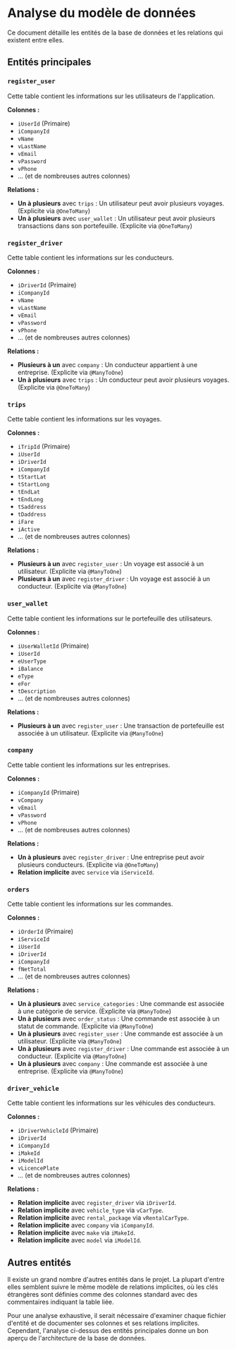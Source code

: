 # Analyse du modèle de données

Ce document détaille les entités de la base de données et les relations qui existent entre elles.

## Entités principales

### `register_user`

Cette table contient les informations sur les utilisateurs de l'application.

**Colonnes :**

- `iUserId` (Primaire)
- `iCompanyId`
- `vName`
- `vLastName`
- `vEmail`
- `vPassword`
- `vPhone`
- ... (et de nombreuses autres colonnes)

**Relations :**

- **Un à plusieurs** avec `trips` : Un utilisateur peut avoir plusieurs voyages. (Explicite via `@OneToMany`)
- **Un à plusieurs** avec `user_wallet` : Un utilisateur peut avoir plusieurs transactions dans son portefeuille. (Explicite via `@OneToMany`)

### `register_driver`

Cette table contient les informations sur les conducteurs.

**Colonnes :**

- `iDriverId` (Primaire)
- `iCompanyId`
- `vName`
- `vLastName`
- `vEmail`
- `vPassword`
- `vPhone`
- ... (et de nombreuses autres colonnes)

**Relations :**

- **Plusieurs à un** avec `company` : Un conducteur appartient à une entreprise. (Explicite via `@ManyToOne`)
- **Un à plusieurs** avec `trips` : Un conducteur peut avoir plusieurs voyages. (Explicite via `@OneToMany`)

### `trips`

Cette table contient les informations sur les voyages.

**Colonnes :**

- `iTripId` (Primaire)
- `iUserId`
- `iDriverId`
- `iCompanyId`
- `tStartLat`
- `tStartLong`
- `tEndLat`
- `tEndLong`
- `tSaddress`
- `tDaddress`
- `iFare`
- `iActive`
- ... (et de nombreuses autres colonnes)

**Relations :**

- **Plusieurs à un** avec `register_user` : Un voyage est associé à un utilisateur. (Explicite via `@ManyToOne`)
- **Plusieurs à un** avec `register_driver` : Un voyage est associé à un conducteur. (Explicite via `@ManyToOne`)

### `user_wallet`

Cette table contient les informations sur le portefeuille des utilisateurs.

**Colonnes :**

- `iUserWalletId` (Primaire)
- `iUserId`
- `eUserType`
- `iBalance`
- `eType`
- `eFor`
- `tDescription`
- ... (et de nombreuses autres colonnes)

**Relations :**

- **Plusieurs à un** avec `register_user` : Une transaction de portefeuille est associée à un utilisateur. (Explicite via `@ManyToOne`)

### `company`

Cette table contient les informations sur les entreprises.

**Colonnes :**

- `iCompanyId` (Primaire)
- `vCompany`
- `vEmail`
- `vPassword`
- `vPhone`
- ... (et de nombreuses autres colonnes)

**Relations :**

- **Un à plusieurs** avec `register_driver` : Une entreprise peut avoir plusieurs conducteurs. (Explicite via `@OneToMany`)
- **Relation implicite** avec `service` via `iServiceId`.

### `orders`

Cette table contient les informations sur les commandes.

**Colonnes :**

- `iOrderId` (Primaire)
- `iServiceId`
- `iUserId`
- `iDriverId`
- `iCompanyId`
- `fNetTotal`
- ... (et de nombreuses autres colonnes)

**Relations :**

- **Un à plusieurs** avec `service_categories` : Une commande est associée à une catégorie de service. (Explicite via `@ManyToOne`)
- **Un à plusieurs** avec `order_status` : Une commande est associée à un statut de commande. (Explicite via `@ManyToOne`)
- **Un à plusieurs** avec `register_user` : Une commande est associée à un utilisateur. (Explicite via `@ManyToOne`)
- **Un à plusieurs** avec `register_driver` : Une commande est associée à un conducteur. (Explicite via `@ManyToOne`)
- **Un à plusieurs** avec `company` : Une commande est associée à une entreprise. (Explicite via `@ManyToOne`)

### `driver_vehicle`

Cette table contient les informations sur les véhicules des conducteurs.

**Colonnes :**

- `iDriverVehicleId` (Primaire)
- `iDriverId`
- `iCompanyId`
- `iMakeId`
- `iModelId`
- `vLicencePlate`
- ... (et de nombreuses autres colonnes)

**Relations :**

- **Relation implicite** avec `register_driver` via `iDriverId`.
- **Relation implicite** avec `vehicle_type` via `vCarType`.
- **Relation implicite** avec `rental_package` via `vRentalCarType`.
- **Relation implicite** avec `company` via `iCompanyId`.
- **Relation implicite** avec `make` via `iMakeId`.
- **Relation implicite** avec `model` via `iModelId`.

## Autres entités

Il existe un grand nombre d'autres entités dans le projet. La plupart d'entre elles semblent suivre le même modèle de relations implicites, où les clés étrangères sont définies comme des colonnes standard avec des commentaires indiquant la table liée.

Pour une analyse exhaustive, il serait nécessaire d'examiner chaque fichier d'entité et de documenter ses colonnes et ses relations implicites. Cependant, l'analyse ci-dessus des entités principales donne un bon aperçu de l'architecture de la base de données.
